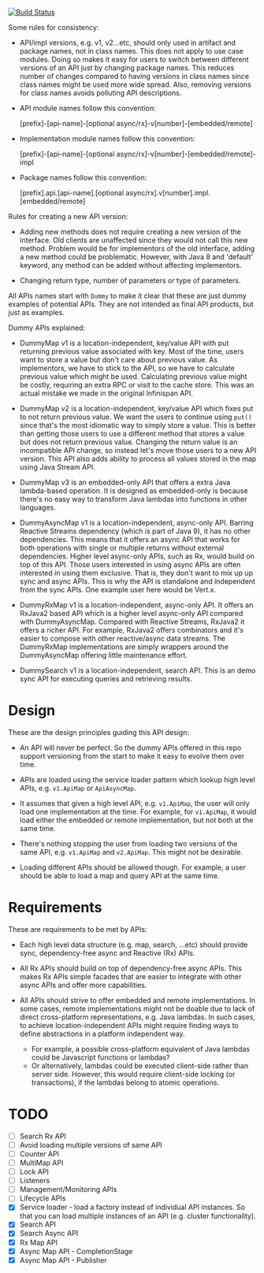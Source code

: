 [![Build Status](https://travis-ci.com/galderz/i8n-api.svg?branch=master)](https://travis-ci.com/galderz/i8n-api)

Some rules for consistency:

* API/impl versions, e.g. v1, v2...etc, should only used in artifact and package names, not in class names.
This does not apply to use case modules.
Doing so makes it easy for users to switch between different versions of an API just by changing package names.
This reduces number of changes compared to having versions in class names since class names might be used more wide spread.
Also, removing versions for class names avoids polluting API descriptions.

* API module names follow this convention:

    [prefix]-[api-name]-[optional async/rx]-v[number]-[embedded/remote]

* Implementation module names follow this convention:

    [prefix]-[api-name]-[optional async/rx]-v[number]-[embedded/remote]-impl

* Package names follow this convention:

    [prefix].api.[api-name].[optional async/rx].v[number].impl.[embedded/remote]


Rules for creating a new API version:

* Adding new methods does not require creating a new version of the interface.
Old clients are unaffected since they would not call this new method.
Problem would be for implementors of the old interface, adding a new method could be problematic.
However, with Java 8 and 'default' keyword, any method can be added without affecting implementors.

* Changing return type, number of parameters or type of parameters. 

All APIs names start with `Dummy` to make it clear that these are just dummy examples of potential APIs.
They are not intended as final API products, but just as examples. 

Dummy APIs explained:

* DummyMap v1 is a location-independent, key/value API with put returning previous value associated with key.
Most of the time, users want to store a value but don't care about previous value.
As implementors, we have to stick to the API, so we have to calculate previous value which might be used.
Calculating previous value might be costly, requiring an extra RPC or visit to the cache store.
This was an actual mistake we made in the original Infinispan API.

* DummyMap v2 is a location-independent, key/value API which fixes put to not return previous value.
We want the users to continue using `put()` since that's the most idiomatic way to simply store a value.
This is better than getting those users to use a different method that stores a value but does not return previous value.
Changing the return value is an incompatible API change, so instead let's move those users to a new API version.
This API also adds ability to process all values stored in the map using Java Stream API.

* DummyMap v3 is an embedded-only API that offers a extra Java lambda-based operation.
It is designed as embedded-only is because there's no easy way to transform Java lambdas into functions in other languages.

* DummyAsyncMap v1 is a location-independent, async-only API.
Barring Reactive Streams dependency (which is part of Java 9), it has no other dependencies.
This means that it offers an async API that works for both operations with single or multiple returns without external dependencies.
Higher level async-only APIs, such as Rx, would build on top of this API.
Those users interested in using async APIs are often interested in using them exclusive.
That is, they don't want to mix up up sync and async APIs.
This is why the API is standalone and independent from the sync APIs.
One example user here would be Vert.x.

* DummyRxMap v1 is a location-independent, async-only API.
It offers an RxJava2 based API which is a higher level async-only API compared with DummyAsyncMap.
Compared with Reactive Streams, RxJava2 it offers a richer API.
For example, RxJava2 offers combinators and it's easier to compose with other reactive/async data streams. 
The DummyRxMap implementations are simply wrappers around the DummyAsyncMap offering little maintenance effort. 

* DummySearch v1 is a location-independent, search API.
This is an demo sync API for executing queries and retrieving results.


# Design

These are the design principles guiding this API design:

* An API will never be perfect. 
So the dummy APIs offered in this repo support versioning from the start to make it easy to evolve them over time.

* APIs are loaded using the service loader pattern which lookup high level APIs, e.g. `v1.ApiMap` or `ApiAsyncMap`.

* It assumes that given a high level API, e.g. `v1.ApiMap`, the user will only load one implementation at the time.
For example, for `v1.ApiMap`, it would load either the embedded or remote implementation, but not both at the same time.

* There's nothing stopping the user from loading two versions of the same API, e.g. `v1.ApiMap` and `v2.ApiMap`.
This might not be desirable.

* Loading different APIs should be allowed though. 
For example, a user should be able to load a map and query API at the same time.


# Requirements

These are requirements to be met by APIs:

* Each high level data structure (e.g. map, search, ...etc) should provide sync, dependency-free async and Reactive (Rx) APIs.

* All Rx APIs should build on top of dependency-free async APIs.
This makes Rx APIs simple facades that are easier to integrate with other async APIs and offer more capabilities.  

* All APIs should strive to offer embedded and remote implementations.
In some cases, remote implementations might not be doable due to lack of direct cross-platform representations, e.g. Java lambdas. 
In such cases, to achieve location-independent APIs might require finding ways to define abstractions in a platform independent way.
  * For example, a possible cross-platform equivalent of Java lambdas could be Javascript functions or lambdas?
  * Or alternatively, lambdas could be executed client-side rather than server side.
  However, this would require client-side locking (or transactions), if the lambdas belong to atomic operations. 


# TODO

- [ ] Search Rx API
- [ ] Avoid loading multiple versions of same API
- [ ] Counter API
- [ ] MultiMap API
- [ ] Lock API
- [ ] Listeners
- [ ] Management/Monitoring APIs
- [ ] Lifecycle APIs
- [X] Service loader - load a factory instead of individual API instances.
So that you can load multiple instances of an API (e.g. cluster functionality).
- [X] Search API
- [X] Search Async API
- [X] Rx Map API 
- [X] Async Map API - CompletionStage
- [X] Async Map API - Publisher
